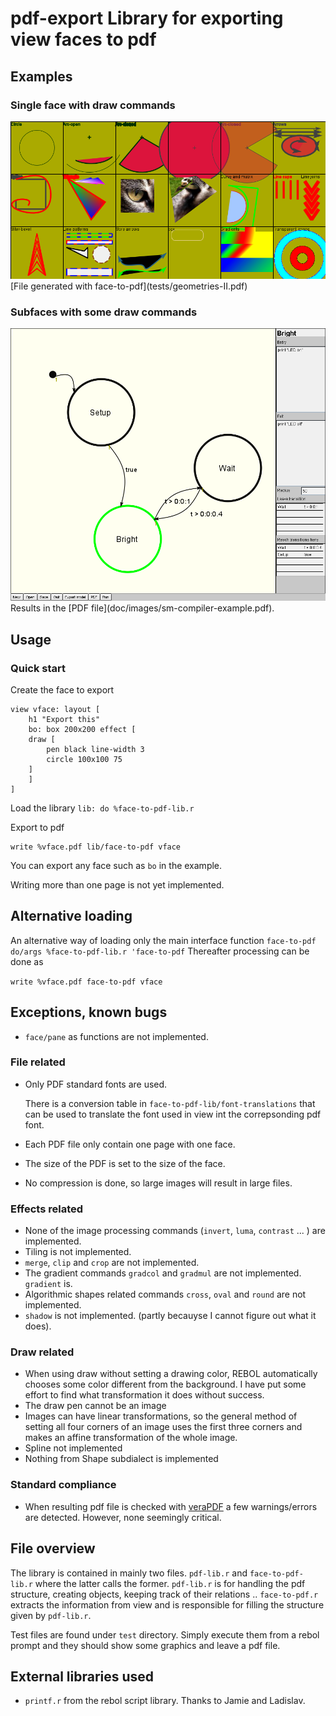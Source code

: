 # pdf-export Library for exporting view faces to pdf

## Examples

### Single face with draw commands
<img src='doc/images/geometries-II.png'>
[File generated with face-to-pdf](tests/geometries-II.pdf)

### Subfaces with some draw commands
<img src='doc/images/sm-compiler-example.png'> 
Results in the [PDF file](doc/images/sm-compiler-example.pdf).


## Usage
### Quick start
Create the face to export
```
view vface: layout [
    h1 "Export this"
    bo: box 200x200 effect [
	draw [
	    pen black line-width 3
	    circle 100x100 75
	]
    ]
]
```
Load the library
`lib: do %face-to-pdf-lib.r`

Export to pdf
```
write %vface.pdf lib/face-to-pdf vface
```
You can export any face such as `bo` in the example.

Writing more than one page is not yet implemented.

## Alternative loading
An alternative way of loading only the main interface function `face-to-pdf`
```do/args %face-to-pdf-lib.r 'face-to-pdf```
Thereafter processing can be done as

```write %vface.pdf face-to-pdf vface```

## Exceptions, known bugs

* `face/pane` as functions are not implemented.

### File related
* Only PDF standard fonts are used.

  There is a conversion table in `face-to-pdf-lib/font-translations` that can be used to
  translate the font used in view int the correpsonding pdf font.
* Each PDF file only contain one page with one face.
* The size of the PDF is set to the size of the face.
* No compression is done, so large images will result in large files.

### Effects related
* None of the image processing commands (`invert`, `luma`, `contrast` ... ) are implemented.
* Tiling is not implemented.
* `merge`, `clip` and `crop` are not implemented.
* The gradient commands `gradcol` and `gradmul` are not implemented.  `gradient` is.
* Algorithmic shapes related commands `cross`, `oval` and `round` are not implemented.
* `shadow` is not implemented. (partly becauyse I cannot figure out what it does).

### Draw related
* When using draw without setting a drawing color, REBOL automatically chooses some color different from 
  the background.  I have put some effort to find what transformation it does without success.
* The draw pen cannot be an image
* Images can have linear transformations, so the general method of setting all four corners of an image
  uses the first three corners and makes an affine transformation of the whole image.
* Spline not implemented
* Nothing from  Shape subdialect is implemented

### Standard compliance
* When resulting pdf file is checked with [veraPDF](http://veraPDF.org) a few
  warnings/errors are detected. However, none seemingly critical.



## File overview

The library is contained in mainly two files.  `pdf-lib.r` and `face-to-pdf-lib.r` where
the latter calls the former.
`pdf-lib.r` is for handling the pdf structure, creating objects, keeping track of their relations .. 
`face-to-pdf.r` extracts the information from view and is responsible for filling the structure given
by `pdf-lib.r`.

Test files are found under `test` directory. Simply execute them from a rebol prompt and they should 
show some graphics and leave a pdf file.


## External libraries used
  * `printf.r` from the rebol script library. Thanks to Jamie and Ladislav.

